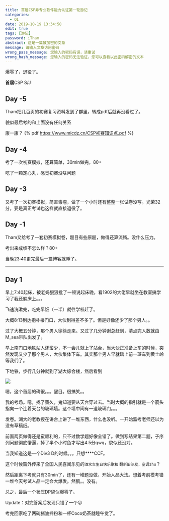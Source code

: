 ```yaml
---
title: 首届CSP非专业软件能力认证第一轮游记
categories:
  - OI
date: 2019-10-19 13:34:58
edit: true
tags: [游记]
password: iTham
abstract: 这是一篇被加密的文章
message: 请输入文章访问密码
wrong_pass_message: 您输入的密码有误，请重试
wrong_hash_message: 您输入的密码无法验证，您可以查看以此密码解密的文本
---
```


爆零了，退役了。

**首届**CSP S/J

<!--more-->

## Day -5

Tham把几百页的初赛复习资料发到了群里，转成pdf后就再没看过了。

貌似最后考的和上面没有任何关系

康一康？
{% pdf https://www.micdz.cn/CSP初赛知识点.pdf %}

## Day -4

考了一次初赛模拟，还算简单，30min做完，80+

吃了一颗定心丸，感觉初赛没啥问题

## Day -3

又考了一次初赛模拟，简直毒瘤，做了一个小时还有整整一张试卷没写。光荣32分，要是真正考试也这样就直接退役了。

## Day -1

Tham又给考了一套初赛模拟卷，题目有些原题，做得还算流畅。没什么压力。

考出来成绩不怎么样？80+

当晚23:40更完最后一篇博客就睡了。

******

## Day 1

早上7:40起床，被老妈狠狠批了一顿说起床晚，看1902的大佬早就坐在教室搞学习了我还躺床上。。。

飞速洗漱完，吃完早饭（一半）就往学校赶了。

大概8:13到达抱朴楼门口，大伙到得差不多了。但是好像还少了那个男人。。

过了大概五分钟，那个男人徐徐走来。又过了几分钟谢总赶到，清点完人数就由M_sea带队出发了。

早上南门口地铁站人还蛮少，不一会儿就上了站台，当大伙正准备上车的时候，突然发现又少了那个男人，大伙集体下车。其实那个男人早就踏上前一班车到黄土岭等我们了。

下地铁，步行几分钟就到了湖大综合楼，然后看到

![](https://www.micdz.cn/img/2019-10-19-1.jpeg)

嗯，这个首届的确很。。。醒目。很搞笑。。

我的考场。嗯，找了蛮久，鬼知道要从天台穿过去。当时大概的指引就是一个箭头指向一个连着天台的玻璃墙。这个墙中间有一道玻璃门。。。

发卷。湖大的老教授在讲台上讲了一堆东西，什么也没听。一开始监考老师还以为没有草稿纸。

前面两页做得还是蛮顺利的，只不过数学题好像全错了。做到写结果第二题，子序列问题彻底懵逼，掉了半个小时鱼才写出4.5分qwq，貌似还没对。

当我知道这是一个Div3 D的时候。。。只想****CCF。

这个时候窗外传来了全国人民喜闻乐见的`洒水车生日快乐歌和` `翻新旧沙发，空调zhu`？

然后距离下考就只有30min了，还有一堆题没做。开始人品大法。想着考前模考错一堆今天考试人品一定会大爆发。然鹅。。没有。

总之，最后一个状压DP貌似爆零了。

Update：对完答案后发现只错了一个😝

考完回家吃了两碗猪油拌粉和一杯Coco奶茶就睡午觉了。